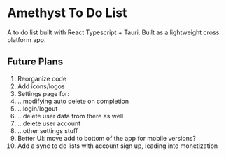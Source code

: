 # Amethyst To Do List

A to do list built with React Typescript + Tauri. Built as a lightweight cross platform app.

## Future Plans

1. Reorganize code
2. Add icons/logos
2. Settings page for:
3. ...modifying auto delete on completion
4. ...login/logout
5. ...delete user data from there as well
6. ...delete user account
7. ...other settings stuff
8. Better UI: move add to bottom of the app for mobile versions?
9. Add a sync to do lists with account sign up, leading into monetization

